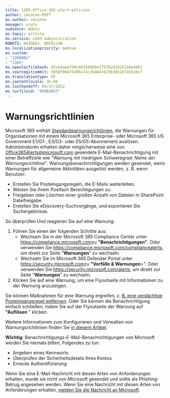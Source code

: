 ```yaml
---
title: 1385-Office-365-alert-policies
author: cmcatee-MSFT
ms.author: cmcatee
manager: scotv
audience: Admin
ms.topic: article
ms.service: o365-administration
ROBOTS: NOINDEX, NOFOLLOW
ms.localizationpriority: medium
ms.custom:
- "3200002"
- "1385"
ms.openlocfilehash: 42cbdaee750c46356bb04179762d16251bde44b2
ms.sourcegitcommit: 5058f004f549ba7ac2b4843429b385287456a9c7
ms.translationtype: MT
ms.contentlocale: de-DE
ms.lasthandoff: 04/27/2022
ms.locfileid: "65062027"
---
```

# <a name="alert-policies"></a>Warnungsrichtlinien

Microsoft 365 enthält [Standardwarnungsrichtlinien](https://docs.microsoft.com/microsoft-365/compliance/alert-policies#default-alert-policies), die Warnungen für Organisationen mit einem Microsoft 365 Enterprise- oder Microsoft 365 US Government E1/G1-, E3/G3- oder E5/G5-Abonnement auslösen. Administratoren erhalten daher möglicherweise eine von Office365Alerts@microsoft.com gesendete E-Mail-Benachrichtigung mit einer Betreffzeile wie "Warnung mit niedrigem Schweregrad: *Name der Warnungsrichtlinie*". Warnungsbenachrichtigungen werden gesendet, wenn Warnungen für allgemeine Aktivitäten ausgelöst werden, z. B. wenn Benutzer:

- Erstellen Sie Posteingangsregeln, die E-Mails weiterleiten.
- Weisen Sie ihrem Postfach Berechtigungen zu.
- Freigeben oder Löschen einer großen Anzahl von Dateien in SharePoint Dateifreigabe.
- Erstellen Sie eDiscovery-Suchvorgänge, und exportieren Sie Suchergebnisse.

So überprüfen Und reagieren Sie auf eine Warnung:

1. Führen Sie einen der folgenden Schritte aus:
   - Wechseln Sie in der Microsoft 365 Compliance Center unter <https://compliance.microsoft.com>zu **"Benachrichtigungen"**. Oder verwenden Sie <https://compliance.microsoft.com/compliancealerts>, um direkt zur Seite "**Warnungen**" zu wechseln.
   - Wechseln Sie im Microsoft 365 Defender Portal unter <https://security.microsoft.com>zu **"Vorfälle & Warnungen**\>". Oder verwenden Sie <https://security.microsoft.com/alerts>, um direkt zur Seite "**Warnungen**" zu wechseln.
2. Klicken Sie auf eine Warnung, um eine Flyoutseite mit Informationen zu der Warnung anzuzeigen.

Sie können Maßnahmen für eine Warnung ergreifen, z. [B. eine verdächtige Posteingangsregel entfernen](https://docs.microsoft.com/microsoft-365/security/office-365-security/responding-to-a-compromised-email-account). Oder Sie können die Benachrichtigung einfach schließen, indem Sie auf der Flyoutseite der Warnung auf **"Auflösen** " klicken.

Weitere Informationen zum Konfigurieren und Verwalten von Warnungsrichtlinien finden Sie  [in diesem Artikel](https://docs.microsoft.com/microsoft-365/compliance/alert-policies).

**Wichtig**: Benachrichtigungs-E-Mail-Benachrichtigungen von Microsoft werden Sie niemals bitten, Folgendes zu tun:

- Angeben eines Kennworts
- Überprüfen der Sicherheitsdetails Ihres Kontos
- Erneute Authentifizierung

Wenn Sie eine E-Mail-Nachricht mit diesen Arten von Anforderungen erhalten, wurde sie nicht von Microsoft gesendet und sollte als Phishing-Betrug angesehen werden. Wenn Sie eine Nachricht mit diesen Arten von Anforderungen erhalten, [melden Sie die Nachricht an Microsoft](https://docs.microsoft.com/microsoft-365/security/office-365-security/report-junk-email-messages-to-microsoft).
